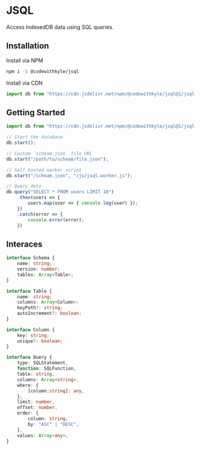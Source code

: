 # JSQL

Access IndexedDB data using SQL queries.

## Installation

Install via NPM

```bash
npm i -S @codewithkyle/jsql
```

Install via CDN

```javascript
import db from "https://cdn.jsdelivr.net/npm/@codewithkyle/jsql@1/jsql.js";
```

## Getting Started

```javascript
import db from "https://cdn.jsdelivr.net/npm/@codewithkyle/jsql@1/jsql.js";

// Start the database
db.start();

// Custom `scheam.json` file URL
db.start("/path/to/scheam/file.json");

// Self hosted worker script
db.start("/scheam.json", "/js/jsql.worker.js");

// Query data
db.query("SELECT * FROM users LIMIT 10")
    .then(users => {
        users.map(user => { console.log(user) });
    })
    .catch(error => {
        console.error(error);
    })
```

## Interaces

```typescript
interface Schema {
    name: string;
    version: number;
    tables: Array<Table>;
}

interface Table {
    name: string;
    columns: Array<Column>;
    keyPath?: string;
    autoIncrement?: boolean;
}

interface Column {
    key: string;
    unique?: boolean;
}

interface Query {
    type: SQLStatement,
    function: SQLFunction,
    table: string,
    columns: Array<string>,
    where: {
        [column:string]: any,
    },
    limit: number,
    offset: number,
    order: {
        column: string,
        by: "ASC" | "DESC",
    },
    values: Array<any>,
}
```
